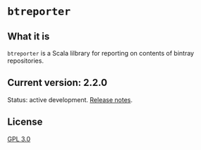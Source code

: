 # `btreporter`

## What it is

`btreporter` is a Scala lilbrary for reporting on contents of bintray repositories.

## Current version: 2.2.0

Status: active development. [Release notes](releases.md).

## License

[GPL 3.0](https://opensource.org/licenses/gpl-3.0.html)

